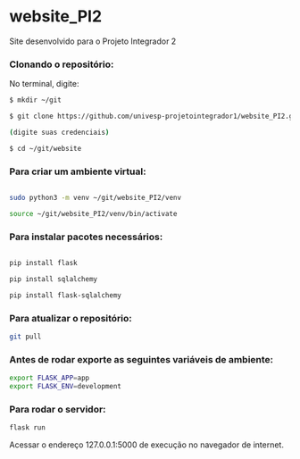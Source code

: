 # website_PI2
Site desenvolvido para o Projeto Integrador 2

### Clonando o repositório:

No terminal, digite:
  ```bash 
  $ mkdir ~/git

  $ git clone https://github.com/univesp-projetointegrador1/website_PI2.git

  (digite suas credenciais)

  $ cd ~/git/website
  ```

### Para criar um ambiente virtual:
  ```bash 
  
  sudo python3 -m venv ~/git/website_PI2/venv
  
  source ~/git/website_PI2/venv/bin/activate
  ```

### Para instalar pacotes necessários:
  ```bash 
  
  pip install flask

  pip install sqlalchemy

  pip install flask-sqlalchemy
  ```

### Para atualizar o repositório:
  ```bash 
  git pull
  ```

### Antes de rodar exporte as seguintes variáveis de ambiente:
  ```bash
  export FLASK_APP=app
  export FLASK_ENV=development
  ```
### Para rodar o servidor:
  ```bash
  flask run
  ```
 Acessar o endereço 127.0.0.1:5000 de execução no navegador de internet.
 
 
